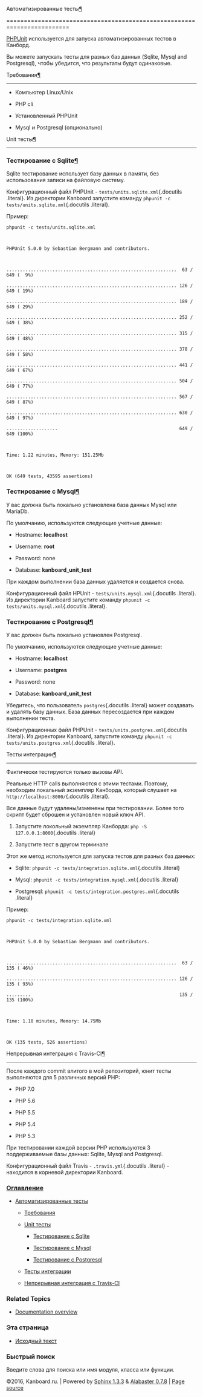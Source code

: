 Автоматизированные тесты[¶](#automated-tests "Ссылка на этот заголовок")

========================================================================



[PHPUnit](https://phpunit.de/) используется для запуска автоматизированных тестов в Канборд.



Вы можете запускать тесты для разных баз данных (Sqlite, Mysql and Postgresql), чтобы убедится, что результаты будут одинаковые.



Требования[¶](#requirements "Ссылка на этот заголовок")

-------------------------------------------------------



-   Компьютер Linux/Unix



-   PHP cli



-   Установленный PHPUnit



-   Mysql и Postgresql (опционально)



Unit тесты[¶](#unit-tests "Ссылка на этот заголовок")

-----------------------------------------------------



### Тестирование с Sqlite[¶](#test-with-sqlite "Ссылка на этот заголовок")



Sqlite тестирование использует базу данных в памяти, без использования записи на файловую систему.



Конфигурационный файл PHPUnit - `tests/units.sqlite.xml`{.docutils .literal}. Из директории Kanboard запустите команду `phpunit -c tests/units.sqlite.xml`{.docutils .literal}.



Пример:



    phpunit -c tests/units.sqlite.xml



    PHPUnit 5.0.0 by Sebastian Bergmann and contributors.



    ...............................................................  63 / 649 (  9%)

    ............................................................... 126 / 649 ( 19%)

    ............................................................... 189 / 649 ( 29%)

    ............................................................... 252 / 649 ( 38%)

    ............................................................... 315 / 649 ( 48%)

    ............................................................... 378 / 649 ( 58%)

    ............................................................... 441 / 649 ( 67%)

    ............................................................... 504 / 649 ( 77%)

    ............................................................... 567 / 649 ( 87%)

    ............................................................... 630 / 649 ( 97%)

    ...................                                             649 / 649 (100%)



    Time: 1.22 minutes, Memory: 151.25Mb



    OK (649 tests, 43595 assertions)



### Тестирование с Mysql[¶](#test-with-mysql "Ссылка на этот заголовок")



У вас должна быть локально установлена база данных Mysql или MariaDb.



По умолчанию, используются следующие учетные данные:



-   Hostname: **localhost**

-   Username: **root**

-   Password: none

-   Database: **kanboard\_unit\_test**



При каждом выполнении база данных удаляется и создается снова.



Конфигурационный файл HPUnit - `tests/units.mysql.xml`{.docutils .literal}. Из директории Kanboard запустите команду `phpunit -c tests/units.mysql.xml`{.docutils .literal}.



### Тестирование с Postgresql[¶](#test-with-postgresql "Ссылка на этот заголовок")



У вас должен быть локально установлен Postgresql.



По умолчанию, используются следующие учетные данные:



-   Hostname: **localhost**

-   Username: **postgres**

-   Password: none

-   Database: **kanboard\_unit\_test**



Убедитесь, что пользователь `postgres`{.docutils .literal} может создавать и удалять базу данных. База данных пересоздается при каждом выполнении теста.



Конфигурационных файл PHPUnit - `tests/units.postgres.xml`{.docutils .literal}. Из директории Kanboard, запустите команду `phpunit -c tests/units.postgres.xml`{.docutils .literal}.



Тесты интеграции[¶](#integration-tests "Ссылка на этот заголовок")

------------------------------------------------------------------



Фактически тестируются только вызовы API.



Реальные HTTP calls выполняются с этими тестами. Поэтому, необходим локальный экземпляр Канборда, который слушает на `http://localhost:8000/`{.docutils .literal}.



Все данные будут удалены/изменены при тестировании. Более того скрипт будет сброшен и установлен новый ключ API.



1.  Запустите локольный экземпляр Канборда: `php -S 127.0.0.1:8000`{.docutils .literal}



2.  Запустите тест в другом терминале



Этот же метод используется для запуска тестов для разных баз данных:



-   Sqlite: `phpunit -c tests/integration.sqlite.xml`{.docutils .literal}

-   Mysql: `phpunit -c tests/integration.mysql.xml`{.docutils .literal}

-   Postgresql: `phpunit -c tests/integration.postgres.xml`{.docutils .literal}



Пример:



    phpunit -c tests/integration.sqlite.xml



    PHPUnit 5.0.0 by Sebastian Bergmann and contributors.



    ...............................................................  63 / 135 ( 46%)

    ............................................................... 126 / 135 ( 93%)

    .........                                                       135 / 135 (100%)



    Time: 1.18 minutes, Memory: 14.75Mb



    OK (135 tests, 526 assertions)



Непрерывная интеграция с Travis-CI[¶](#continuous-integration-with-travis-ci "Ссылка на этот заголовок")

--------------------------------------------------------------------------------------------------------



После каждого commit влитого в мой репозиторий, юнит тесты выполняются для 5 различных версий PHP:



-   PHP 7.0

-   PHP 5.6

-   PHP 5.5

-   PHP 5.4

-   PHP 5.3



При тестировании каждой версии PHP используются 3 поддерживаемые базы данных: Sqlite, Mysql and Postgresql.



Конфигурационный файл Travis - `.travis.yml`{.docutils .literal} - находится в корневой директории Kanboard.



### [Оглавление](index.markdown)



-   [Автоматизированные тесты](#)

    -   [Требования](#requirements)

    -   [Unit тесты](#unit-tests)

        -   [Тестирование с Sqlite](#test-with-sqlite)

        -   [Тестирование с Mysql](#test-with-mysql)

        -   [Тестирование с Postgresql](#test-with-postgresql)

    -   [Тесты интеграции](#integration-tests)

    -   [Непрерывная интеграция с Travis-CI](#continuous-integration-with-travis-ci)



### Related Topics



-   [Documentation overview](index.markdown)



### Эта страница



-   [Исходный текст](_sources/tests.txt)



### Быстрый поиск



Введите слова для поиска или имя модуля, класса или функции.



©2016, Kanboard.ru. | Powered by [Sphinx 1.3.3](http://sphinx-doc.org/) & [Alabaster 0.7.8](https://github.com/bitprophet/alabaster) | [Page source](_sources/tests.txt)

